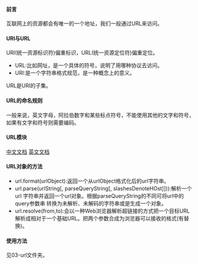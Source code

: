 #### 前言
互联网上的资源都会有唯一的一个地址，我们一般通过URL来访问。
#### URI与URL
URI(统一资源标识符)偏重标识，URL(统一资源定位符)偏重定位。
- URL:比如网址，是一个具体的符号，说明了用哪种协议去访问。
- URI:是一个字符串格式规范，是一种概念上的意义。

URL是URI的子集。
#### URL的命名规则
一般来说，英文字母，阿拉伯数字和某些标点符号，不能使用其他的文字和符号，
如果有文字和符号则需要编码。
#### URL模块
[中文文档](http://nodejs.cn/api/url.html)
[英文文档](https://nodejs.org/dist/latest-v6.x/docs/api/url.html)
#### URL对象的方法
- url.format(urlObject):返回一个从urlObject格式化后的url字符串。
- url.parse(urlString[, parseQueryString[, slashesDenoteHOst]])):解析一个url
字符串并返回一个url对象。根据parseQueryString的不同可将url中的query参数串
转换为未解析、未解码的字符串或是生成一个对象。
- url.resolve(from,to):会以一种Web浏览器解析超链接的方式把一个目标URL
解析成相对于一个基础URL。把两个参数合成为浏览器可以接收的格式(有替换)。
#### 使用方法
见03-url文件夹。
